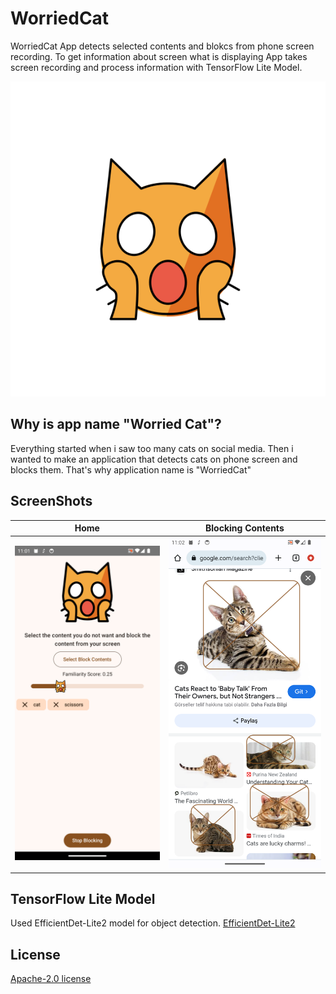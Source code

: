 # WorriedCat

WorriedCat App detects selected contents and blokcs from phone screen recording.
To get information about screen what is displaying App takes screen recording and process information with TensorFlow Lite Model.

![Logo](/media/weary_cat.svg)

## Why is app name "Worried Cat"?

Everything started when i saw too many cats on social media. Then i wanted to make an application that detects cats on phone screen and blocks them. That's why application name is "WorriedCat"


## ScreenShots

| Home                           | Blocking Contents                               |
|--------------------------------|-------------------------------------------------|
| ![Home](/media/home.png) | ![Blocking contents](/media/blocking.png) |

## TensorFlow Lite Model

Used EfficientDet-Lite2 model for object detection.
[EfficientDet-Lite2](https://www.kaggle.com/models/tensorflow/efficientdet/tfLite/lite2-detection-metadata/1?tfhub-redirect=true)


## License

[Apache-2.0 license](https://opensource.org/licenses/Apache-2.0)
